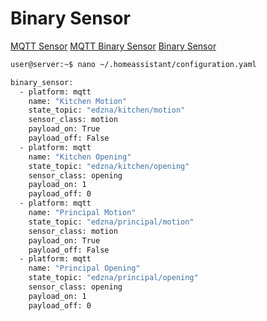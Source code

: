 # Binary Sensor

[MQTT Sensor](https://home-assistant.io/components/sensor.mqtt/)
[MQTT Binary Sensor](https://home-assistant.io/components/binary_sensor.mqtt/)
[Binary Sensor](https://home-assistant.io/components/binary_sensor/)

```sh
user@server:~$ nano ~/.homeassistant/configuration.yaml
```

```sh
binary_sensor:
  - platform: mqtt
    name: "Kitchen Motion"
    state_topic: "edzna/kitchen/motion"
    sensor_class: motion
    payload_on: True
    payload_off: False
  - platform: mqtt
    name: "Kitchen Opening"
    state_topic: "edzna/kitchen/opening"
    sensor_class: opening
    payload_on: 1
    payload_off: 0
  - platform: mqtt
    name: "Principal Motion"
    state_topic: "edzna/principal/motion"
    sensor_class: motion
    payload_on: True
    payload_off: False
  - platform: mqtt
    name: "Principal Opening"
    state_topic: "edzna/principal/opening"
    sensor_class: opening
    payload_on: 1
    payload_off: 0
```